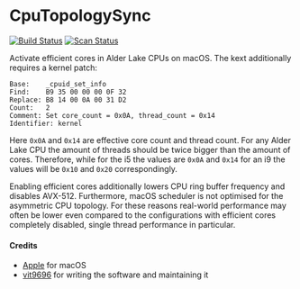 # CpuTopologySync
[![Build Status](https://github.com/acidanthera/CpuTopologySync/workflows/CI/badge.svg?branch=master)](https://github.com/acidanthera/CpuTopologySync/actions) [![Scan Status](https://scan.coverity.com/projects/XXXX/badge.svg?flat=1)](https://scan.coverity.com/projects/XXXX)

Activate efficient cores in Alder Lake CPUs on macOS. The kext additionally requires a kernel patch:

```
Base:    _cpuid_set_info
Find:    B9 35 00 00 00 0F 32
Replace: B8 14 00 0A 00 31 D2
Count:   2
Comment: Set core_count = 0x0A, thread_count = 0x14
Identifier: kernel
```

Here `0x0A` and `0x14` are effective core count and thread count. For any Alder Lake CPU the amount of
threads should be twice bigger than the amount of cores. Therefore, while for the i5 the values
are `0x0A` and `0x14` for an i9 the values will be `0x10` and `0x20` correspondingly.

Enabling efficient cores additionally lowers CPU ring buffer frequency and disables AVX-512.
Furthermore, macOS scheduler is not optimised for the asymmetric CPU topology. For these reasons
real-world performance may often be lower even compared to the configurations with efficient cores
completely disabled, single thread performance in particular.

#### Credits
- [Apple](https://www.apple.com) for macOS  
- [vit9696](https://github.com/vit9696) for writing the software and maintaining it
